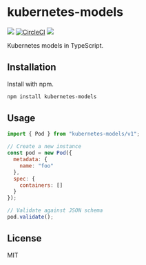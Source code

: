 # kubernetes-models

[![](https://img.shields.io/npm/v/kubernetes-models.svg)](https://www.npmjs.com/package/kubernetes-models) [![CircleCI](https://circleci.com/gh/tommy351/kubernetes-models-ts/tree/master.svg?style=svg)](https://circleci.com/gh/tommy351/kubernetes-models-ts/tree/master) [![](https://img.shields.io/badge/kubernetes-1.15.3-green.svg)](https://github.com/kubernetes/kubernetes/tree/v1.15.3)

Kubernetes models in TypeScript.

## Installation

Install with npm.

```sh
npm install kubernetes-models
```

## Usage

```js
import { Pod } from "kubernetes-models/v1";

// Create a new instance
const pod = new Pod({
  metadata: {
    name: "foo"
  },
  spec: {
    containers: []
  }
});

// Validate against JSON schema
pod.validate();
```

## License

MIT
